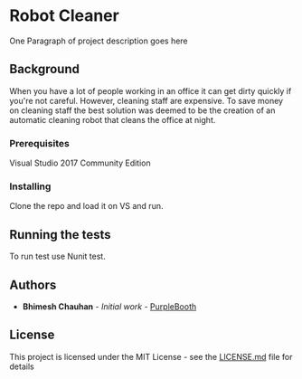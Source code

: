 # Robot Cleaner

One Paragraph of project description goes here

## Background

When you have a lot of people working in an office it can get dirty quickly if you're not careful. However, cleaning staff are expensive. To save money on cleaning staff the best solution was deemed to be the creation of an automatic cleaning robot that cleans the office at night.

### Prerequisites

Visual Studio 2017 Community Edition

### Installing

Clone the repo and load it on VS and run.

## Running the tests

To run test use Nunit test.

## Authors

* **Bhimesh Chauhan** - *Initial work* - [PurpleBooth](https://bhimeshchauhan.github.io/)

## License

This project is licensed under the MIT License - see the [LICENSE.md](LICENSE.md) file for details

